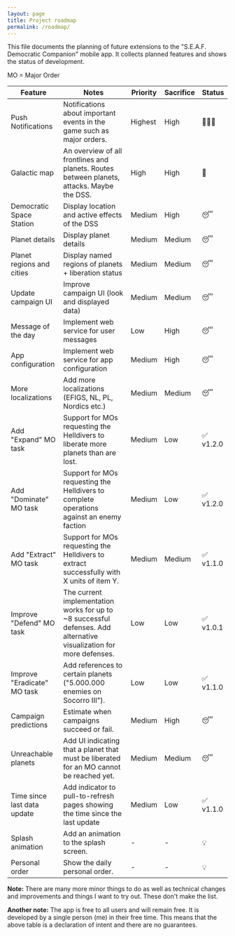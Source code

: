 ```yaml
---
layout: page
title: Project roadmap
permalink: /roadmap/
---
```


This file documents the planning of future extensions to the "S.E.A.F. Democratic Companion" mobile app. It collects planned features and shows the status of development.

MO = Major Order

| Feature | Notes | Priority | Sacrifice | Status |
| --- | --- | --- | --- | --- |
| Push Notifications | Notifications about important events in the game such as major orders. | Highest | High | 🧑🏼‍💻 |
| Galactic map | An overview of all frontlines and planets. Routes between planets, attacks. Maybe the DSS. | High | High | 🤔 |
| Democratic Space Station | Display location and active effects of the DSS | Medium | High | 😴 |
| Planet details | Display planet details | Medium | Medium | 😴 |
| Planet regions and cities | Display named regions of planets + liberation status | Medium | Medium | 😴 |
| Update campaign UI | Improve campaign UI (look and displayed data) | Medium | Medium | 😴 |
| Message of the day | Implement web service for user messages | Low | High | 😴 |
| App configuration | Implement web service for app configuration | Medium | High | 😴 |
| More localizations | Add more localizations (EFIGS, NL, PL, Nordics etc.) | Medium | Medium | 😴 |
| Add "Expand" MO task | Support for MOs requesting the Helldivers to liberate more planets than are lost. | Medium | Low | ✅ v1.2.0 |
| Add "Dominate" MO task | Support for MOs requesting the Helldivers to complete operations against an enemy faction | Medium | Low | ✅ v1.2.0 |
| Add "Extract" MO task | Support for MOs requesting the Helldivers to extract successfully with X units of item Y. | Medium | Medium | ✅ v1.1.0 |
| Improve "Defend" MO task | The current implementation works for up to ~8 successful defenses. Add alternative visualization for more defenses. | Low | Low | ✅ v1.0.1 |
| Improve "Eradicate" MO task | Add references to certain planets ("5.000.000 enemies on Socorro III"). | Low | Low | ✅ v1.1.0 |
| Campaign predictions | Estimate when campaigns succeed or fail. | Medium | High | 😴 |
| Unreachable planets | Add UI indicating that a planet that must be liberated for an MO cannot be reached yet. | Medium | Medium | 😴 |
| Time since last data update | Add indicator to pull-to-refresh pages showing the time since the last update | Medium | Low | ✅ v1.1.0 |
| Splash animation | Add an animation to the splash screen. | - | - | 💡 |
| Personal order | Show the daily personal order. | - | - | 💡 |

**Note:** There are many more minor things to do as well as technical changes and improvements and things I want to try out. These don't make the list.

**Another note:** The app is free to all users and will remain free. It is developed by a single person (me) in their free time. This means that the above table is a declaration of intent and there are no guarantees.